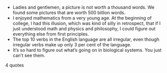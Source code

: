  - Ladies and gentlemen, a picture is not worth a thousand words. We found some pictures that are worth 500 billion words.
 - I enjoyed mathematics from a very young age. At the beginning of college, I had this illusion, which was kind of silly in retrospect, that if I just understood math and physics and philosophy, I could figure out everything else from first principles.
 - The top 10 verbs in the English language are all irregular, even though irregular verbs make up only 3 per cent of the language.
 - It’s so hard to figure out what’s going on in biological systems. You just can’t see them.

4 quotes